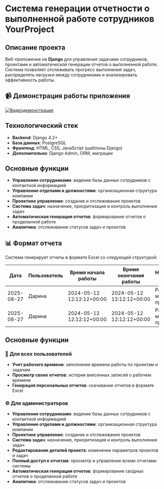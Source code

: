 # Система генерации отчетности о выполненной работе сотрудников YourProject

## Описание проекта

Веб-приложение на **Django** для управления задачами сотрудников, проектами и автоматической генерации отчетов о выполненной работе. Система позволяет отслеживать прогресс выполнения задач, распределять нагрузки между сотрудниками и анализировать эффективность работы.

## 📹 Демонстрация работы приложения

[![Видеодемонстрация](https://img.shields.io/badge/🎥-Смотреть_видео-ff69b4)](https://github.com/DarinaGurs/django-managesystemproject-Yourproject/raw/refs/heads/main/app-work-record_dAXNwY5B.mp4)



## Технологический стек

- **Backend**: Django 4.2+
- **База данных**: PostgreSQL
- **Фронтенд**: HTML, CSS, JavaScript (шаблоны Django)
- **Дополнительно**: Django Admin, ORM, миграции

## Основные функции

- **Управление сотрудниками**: ведение базы данных сотрудников с контактной информацией
- **Управление отделами и должностями**: организационная структура компании
- **Проектное управление**: создание и отслеживание проектов
- **Система задач**: назначение, приоритизация и контроль выполнения задач
- **Автоматическая генерация отчетов**: формирование отчетов о проделанной работе
- **Аналитика**: отслеживание статусов задач и проектов

## 📊 Формат отчета

Система генерирует отчеты в формате Excel со следующей структурой:

| Дата | Пользователь | Время начала работы | Время окончания работы | Наименование проекта | Наименование задачи |
|------|-------------|-------------------|----------------------|---------------------|-------------------|
| 2025-08-27 | Дарина | 2024-05-12 12:12:12+00:00 | 2024-05-12 12:12:12+00:00 | Разработка мобильного приложения | Анализ потребностей |
| 2025-08-27 | Дарина | 2024-05-12 12:12:12+00:00 | 2024-05-12 12:12:12+00:00 | Разработка мобильного приложения | Проектирование GUI |


## Основные функции

### 👥 Для всех пользователей
- **Учет рабочего времени**: заполнение времени работы по проектам и задачам
- **Просмотр своих отчетов**: история внесенных записей о рабочем времени
- **Генерация персональных отчетов**: скачивание отчетов в формате Excel

### ⚙️ Для администраторов
- **Управление сотрудниками**: ведение базы данных сотрудников с контактной информацией
- **Управление отделами и должностями**: организационная структура компании
- **Проектное управление**: создание и отслеживание проектов
- **Система задач**: назначение, приоритизация и контроль выполнения задач
- **Редактирование деталей проекта**: изменение параметров проектов и задач
- **Полный доступ к отчетам**: просмотр и управление всеми отчетами системы
- **Автоматическая генерация отчетов**: формирование сводных отчетов о проделанной работе
- **Аналитика**: отслеживание статусов задач и проектов
